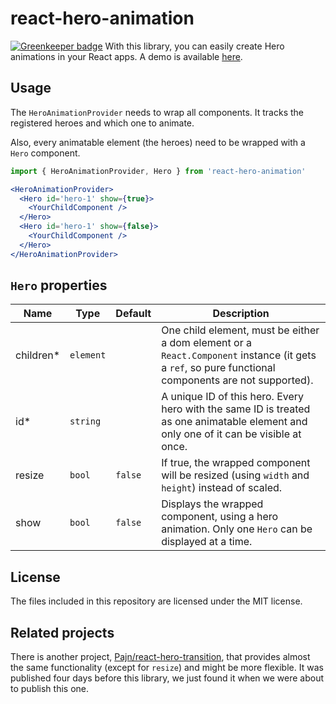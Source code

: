 # react-hero-animation

[![Greenkeeper badge](https://badges.greenkeeper.io/TeamWertarbyte/react-hero-animation.svg)](https://greenkeeper.io/)
With this library, you can easily create Hero animations in your React apps. A demo is available [here][gh-pages].

## Usage
The `HeroAnimationProvider` needs to wrap all components. It tracks the registered heroes and which one to animate.

Also, every animatable element (the heroes) need to be wrapped with a `Hero` component.

```jsx
import { HeroAnimationProvider, Hero } from 'react-hero-animation'

<HeroAnimationProvider>
  <Hero id='hero-1' show={true}>
    <YourChildComponent />
  </Hero>
  <Hero id='hero-1' show={false}>
    <YourChildComponent />    
  </Hero>
</HeroAnimationProvider>
```

## `Hero` properties
| Name | Type | Default | Description |
| --- | --- | --- | --- |
| children* | `element` | | One child element, must be either a dom element or a `React.Component` instance (it gets a `ref`, so pure functional components are not supported). |
| id* | `string` | | A unique ID of this hero. Every hero with the same ID is treated as one animatable element and only one of it can be visible at once. |
| resize | `bool` | `false` | If true, the wrapped component will be resized (using `width` and `height`) instead of scaled. |
| show | `bool` | `false` | Displays the wrapped component, using a hero animation. Only one `Hero` can be displayed at a time. |

## License
The files included in this repository are licensed under the MIT license.

## Related projects
There is another project, [Pajn/react-hero-transition][react-hero-transition], that provides almost the same functionality (except for `resize`) and might be more flexible. It was published four days before this library, we just found it when we were about to publish this one.

[gh-pages]: https://teamwertarbyte.github.io/react-hero-animation/
[react-hero-transition]: https://github.com/Pajn/react-hero-transition